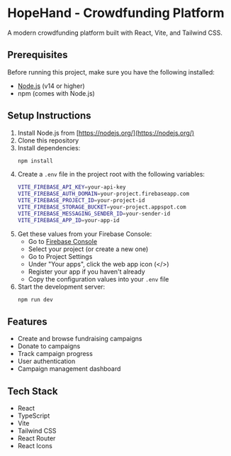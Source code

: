 # HopeHand - Crowdfunding Platform

A modern crowdfunding platform built with React, Vite, and Tailwind CSS.

## Prerequisites

Before running this project, make sure you have the following installed:

- [Node.js](https://nodejs.org/) (v14 or higher)
- npm (comes with Node.js)

## Setup Instructions

1. Install Node.js from [https://nodejs.org/](https://nodejs.org/)
2. Clone this repository
3. Install dependencies:
   ```bash
   npm install
   ```
4. Create a `.env` file in the project root with the following variables:
   ```bash
   VITE_FIREBASE_API_KEY=your-api-key
   VITE_FIREBASE_AUTH_DOMAIN=your-project.firebaseapp.com
   VITE_FIREBASE_PROJECT_ID=your-project-id
   VITE_FIREBASE_STORAGE_BUCKET=your-project.appspot.com
   VITE_FIREBASE_MESSAGING_SENDER_ID=your-sender-id
   VITE_FIREBASE_APP_ID=your-app-id
   ```
5. Get these values from your Firebase Console:
   - Go to [Firebase Console](https://console.firebase.google.com/)
   - Select your project (or create a new one)
   - Go to Project Settings
   - Under "Your apps", click the web app icon (</>)
   - Register your app if you haven't already
   - Copy the configuration values into your `.env` file
6. Start the development server:
   ```bash
   npm run dev
   ```

## Features

- Create and browse fundraising campaigns
- Donate to campaigns
- Track campaign progress
- User authentication
- Campaign management dashboard

## Tech Stack

- React
- TypeScript
- Vite
- Tailwind CSS
- React Router
- React Icons
